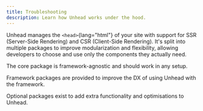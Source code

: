 ```yaml
---
title: Troubleshooting
description: Learn how Unhead works under the hood.
---
```


Unhead manages the `<head>`{lang="html"}  of your site with support for SSR (Server-Side Rendering) and CSR (Client-Side Rendering). It's split into multiple packages to improve modularization and flexibility, allowing developers to choose and use only the components they actually need.

The core package is framework-agnostic and should work in any setup.

Framework packages are provided to improve the DX of using Unhead with the framework.

Optional packages exist to add extra functionality and optimisations to Unhead.
